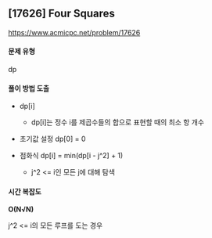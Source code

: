 ## [17626] Four Squares

https://www.acmicpc.net/problem/17626  

#### 문제 유형

dp

#### 풀이 방법 도출

- dp[i]
  - dp[i]는 정수 i를 제곱수들의 합으로 표현할 때의 최소 항 개수
    
- 초기값 설정 dp[0] = 0

- 점화식 dp[i] = min(dp[i - j^2] + 1)
  - j^2 <= i인 모든 j에 대해 탐색

#### 시간 복잡도

**O(N√N)**

j^2 <= i의 모든 루프를 도는 경우
